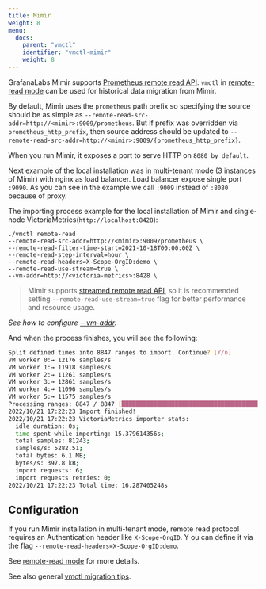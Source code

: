 ```yaml
---
title: Mimir
weight: 8
menu:
  docs:
    parent: "vmctl"
    identifier: "vmctl-mimir" 
    weight: 8
---
```


GrafanaLabs Mimir supports [Prometheus remote read API](https://prometheus.io/docs/prometheus/latest/querying/remote_read_api/).
`vmctl` in [remote-read mode](https://docs.victoriametrics.com/victoriametrics/vmctl/remoteread/) can be used
for historical data migration from Mimir.

By default, Mimir uses the `prometheus` path prefix so specifying the source
should be as simple as `--remote-read-src-addr=http://<mimir>:9009/prometheus`.
But if prefix was overridden via `prometheus_http_prefix`, then source address should be updated
to `--remote-read-src-addr=http://<mimir>:9009/{prometheus_http_prefix}`.

When you run Mimir, it exposes a port to serve HTTP on `8080 by default`.

Next example of the local installation was in multi-tenant mode (3 instances of Mimir) with nginx as load balancer.
Load balancer expose single port `:9090`. As you can see in the example we call `:9009` instead of `:8080` because of proxy.

The importing process example for the local installation of Mimir and single-node VictoriaMetrics(`http://localhost:8428`):

```
./vmctl remote-read 
--remote-read-src-addr=http://<mimir>:9009/prometheus \
--remote-read-filter-time-start=2021-10-18T00:00:00Z \
--remote-read-step-interval=hour \
--remote-read-headers=X-Scope-OrgID:demo \
--remote-read-use-stream=true \
--vm-addr=http://<victoria-metrics>:8428 \
```

> Mimir supports [streamed remote read API](https://prometheus.io/blog/2019/10/10/remote-read-meets-streaming/),
so it is recommended setting `--remote-read-use-stream=true` flag for better performance and resource usage.

_See how to configure [--vm-addr](https://docs.victoriametrics.com/victoriametrics/vmctl#configuring-victoriametrics)._

And when the process finishes, you will see the following:
```sh
Split defined times into 8847 ranges to import. Continue? [Y/n]
VM worker 0:→ 12176 samples/s
VM worker 1:→ 11918 samples/s
VM worker 2:→ 11261 samples/s
VM worker 3:→ 12861 samples/s
VM worker 4:→ 11096 samples/s
VM worker 5:→ 11575 samples/s
Processing ranges: 8847 / 8847 [█████████████████████████████████████████████████████████████████████████████] 100.00%
2022/10/21 17:22:23 Import finished!
2022/10/21 17:22:23 VictoriaMetrics importer stats:
  idle duration: 0s;
  time spent while importing: 15.379614356s;
  total samples: 81243;
  samples/s: 5282.51;
  total bytes: 6.1 MB;
  bytes/s: 397.8 kB;
  import requests: 6;
  import requests retries: 0;
2022/10/21 17:22:23 Total time: 16.287405248s
```

## Configuration

If you run Mimir installation in multi-tenant mode, remote read protocol requires an Authentication header like `X-Scope-OrgID`. Y
ou can define it via the flag `--remote-read-headers=X-Scope-OrgID:demo`.

See [remote-read mode](https://docs.victoriametrics.com/victoriametrics/vmctl/remoteread/) for more details.

See also general [vmctl migration tips](https://docs.victoriametrics.com/victoriametrics/vmctl/#migration-tips).
